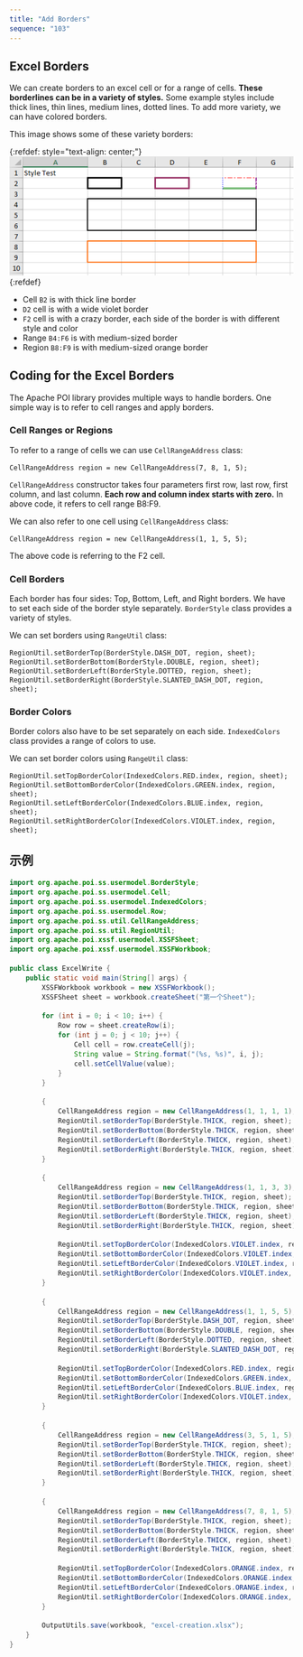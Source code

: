 ```yaml
---
title: "Add Borders"
sequence: "103"
---
```


## Excel Borders

We can create borders to an excel cell or for a range of cells.
**These borderlines can be in a variety of styles.**
Some example styles include thick lines, thin lines, medium lines, dotted lines.
To add more variety, we can have colored borders.

This image shows some of these variety borders:

{:refdef: style="text-align: center;"}
![](/assets/images/office/poi/excel-cell-border-example-001.webp)
{:refdef}

- Cell `B2` is with thick line border
- `D2` cell is with a wide violet border
- `F2` cell is with a crazy border, each side of the border is with different style and color
- Range `B4:F6` is with medium-sized border
- Region `B8:F9` is with medium-sized orange border


## Coding for the Excel Borders

The Apache POI library provides multiple ways to handle borders.
One simple way is to refer to cell ranges and apply borders.

### Cell Ranges or Regions

To refer to a range of cells we can use `CellRangeAddress` class:

```text
CellRangeAddress region = new CellRangeAddress(7, 8, 1, 5);
```

`CellRangeAddress` constructor takes four parameters first row, last row, first column, and last column.
**Each row and column index starts with zero.**
In above code, it refers to cell range B8:F9.

We can also refer to one cell using `CellRangeAddress` class:

```text
CellRangeAddress region = new CellRangeAddress(1, 1, 5, 5);
```

The above code is referring to the F2 cell.

### Cell Borders

Each border has four sides: Top, Bottom, Left, and Right borders.
We have to set each side of the border style separately.
`BorderStyle` class provides a variety of styles.

We can set borders using `RangeUtil` class:

```text
RegionUtil.setBorderTop(BorderStyle.DASH_DOT, region, sheet);
RegionUtil.setBorderBottom(BorderStyle.DOUBLE, region, sheet);
RegionUtil.setBorderLeft(BorderStyle.DOTTED, region, sheet);
RegionUtil.setBorderRight(BorderStyle.SLANTED_DASH_DOT, region, sheet);
```

### Border Colors

Border colors also have to be set separately on each side.
`IndexedColors` class provides a range of colors to use.

We can set border colors using `RangeUtil` class:

```text
RegionUtil.setTopBorderColor(IndexedColors.RED.index, region, sheet);
RegionUtil.setBottomBorderColor(IndexedColors.GREEN.index, region, sheet);
RegionUtil.setLeftBorderColor(IndexedColors.BLUE.index, region, sheet);
RegionUtil.setRightBorderColor(IndexedColors.VIOLET.index, region, sheet);
```

## 示例

```java
import org.apache.poi.ss.usermodel.BorderStyle;
import org.apache.poi.ss.usermodel.Cell;
import org.apache.poi.ss.usermodel.IndexedColors;
import org.apache.poi.ss.usermodel.Row;
import org.apache.poi.ss.util.CellRangeAddress;
import org.apache.poi.ss.util.RegionUtil;
import org.apache.poi.xssf.usermodel.XSSFSheet;
import org.apache.poi.xssf.usermodel.XSSFWorkbook;

public class ExcelWrite {
    public static void main(String[] args) {
        XSSFWorkbook workbook = new XSSFWorkbook();
        XSSFSheet sheet = workbook.createSheet("第一个Sheet");

        for (int i = 0; i < 10; i++) {
            Row row = sheet.createRow(i);
            for (int j = 0; j < 10; j++) {
                Cell cell = row.createCell(j);
                String value = String.format("(%s, %s)", i, j);
                cell.setCellValue(value);
            }
        }

        {
            CellRangeAddress region = new CellRangeAddress(1, 1, 1, 1);
            RegionUtil.setBorderTop(BorderStyle.THICK, region, sheet);
            RegionUtil.setBorderBottom(BorderStyle.THICK, region, sheet);
            RegionUtil.setBorderLeft(BorderStyle.THICK, region, sheet);
            RegionUtil.setBorderRight(BorderStyle.THICK, region, sheet);
        }

        {
            CellRangeAddress region = new CellRangeAddress(1, 1, 3, 3);
            RegionUtil.setBorderTop(BorderStyle.THICK, region, sheet);
            RegionUtil.setBorderBottom(BorderStyle.THICK, region, sheet);
            RegionUtil.setBorderLeft(BorderStyle.THICK, region, sheet);
            RegionUtil.setBorderRight(BorderStyle.THICK, region, sheet);

            RegionUtil.setTopBorderColor(IndexedColors.VIOLET.index, region, sheet);
            RegionUtil.setBottomBorderColor(IndexedColors.VIOLET.index, region, sheet);
            RegionUtil.setLeftBorderColor(IndexedColors.VIOLET.index, region, sheet);
            RegionUtil.setRightBorderColor(IndexedColors.VIOLET.index, region, sheet);
        }

        {
            CellRangeAddress region = new CellRangeAddress(1, 1, 5, 5);
            RegionUtil.setBorderTop(BorderStyle.DASH_DOT, region, sheet);
            RegionUtil.setBorderBottom(BorderStyle.DOUBLE, region, sheet);
            RegionUtil.setBorderLeft(BorderStyle.DOTTED, region, sheet);
            RegionUtil.setBorderRight(BorderStyle.SLANTED_DASH_DOT, region, sheet);

            RegionUtil.setTopBorderColor(IndexedColors.RED.index, region, sheet);
            RegionUtil.setBottomBorderColor(IndexedColors.GREEN.index, region, sheet);
            RegionUtil.setLeftBorderColor(IndexedColors.BLUE.index, region, sheet);
            RegionUtil.setRightBorderColor(IndexedColors.VIOLET.index, region, sheet);
        }

        {
            CellRangeAddress region = new CellRangeAddress(3, 5, 1, 5);
            RegionUtil.setBorderTop(BorderStyle.THICK, region, sheet);
            RegionUtil.setBorderBottom(BorderStyle.THICK, region, sheet);
            RegionUtil.setBorderLeft(BorderStyle.THICK, region, sheet);
            RegionUtil.setBorderRight(BorderStyle.THICK, region, sheet);
        }

        {
            CellRangeAddress region = new CellRangeAddress(7, 8, 1, 5);
            RegionUtil.setBorderTop(BorderStyle.THICK, region, sheet);
            RegionUtil.setBorderBottom(BorderStyle.THICK, region, sheet);
            RegionUtil.setBorderLeft(BorderStyle.THICK, region, sheet);
            RegionUtil.setBorderRight(BorderStyle.THICK, region, sheet);

            RegionUtil.setTopBorderColor(IndexedColors.ORANGE.index, region, sheet);
            RegionUtil.setBottomBorderColor(IndexedColors.ORANGE.index, region, sheet);
            RegionUtil.setLeftBorderColor(IndexedColors.ORANGE.index, region, sheet);
            RegionUtil.setRightBorderColor(IndexedColors.ORANGE.index, region, sheet);
        }

        OutputUtils.save(workbook, "excel-creation.xlsx");
    }
}
```
